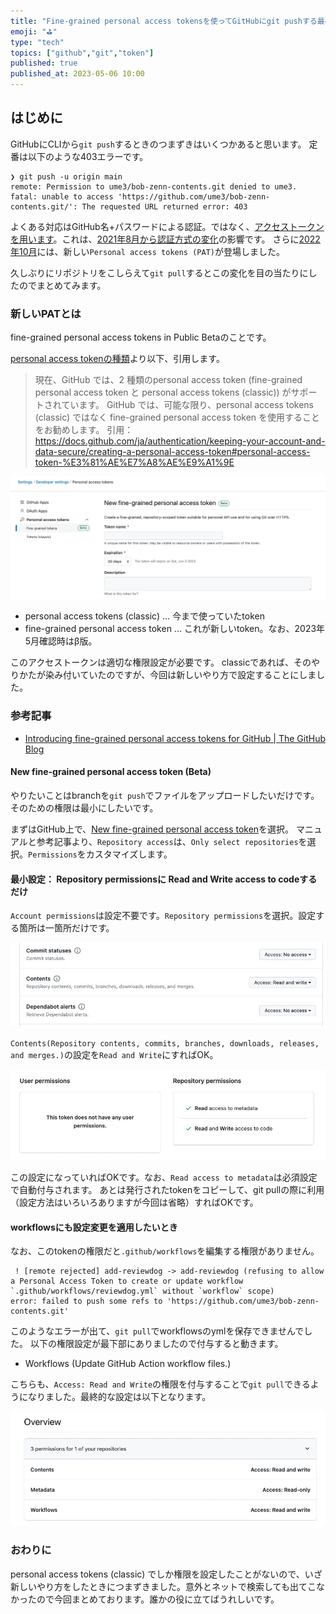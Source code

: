 ```yaml
---
title: "Fine-grained personal access tokensを使ってGitHubにgit pushする最小設定"
emoji: "⛳"
type: "tech"
topics: ["github","git","token"]
published: true
published_at: 2023-05-06 10:00
---
```


## はじめに
GitHubにCLIから`git push`するときのつまずきはいくつかあると思います。
定番は以下のような403エラーです。

```
❯ git push -u origin main
remote: Permission to ume3/bob-zenn-contents.git denied to ume3.
fatal: unable to access 'https://github.com/ume3/bob-zenn-contents.git/': The requested URL returned error: 403
```

よくある対応はGitHub名+パスワードによる認証。ではなく、[アクセストークンを用います](https://docs.github.com/ja/authentication/keeping-your-account-and-data-secure/creating-a-personal-access-token#creating-a-fine-grained-personal-access-token)。これは、[2021年8月から認証方式の変化](https://github.blog/2020-12-15-token-authentication-requirements-for-git-operations/)の影響です。
さらに[2022年10月](https://github.blog/2022-10-18-introducing-fine-grained-personal-access-tokens-for-github/)には、新しい`Personal access tokens (PAT)`が登場しました。

久しぶりにリポジトリをこしらえて`git pull`するとこの変化を目の当たりにしたのでまとめてみます。

### 新しいPATとは
fine-grained personal access tokens in Public Betaのことです。

[personal access tokenの種類](https://docs.github.com/ja/authentication/keeping-your-account-and-data-secure/creating-a-personal-access-token#personal-access-token-%E3%81%AE%E7%A8%AE%E9%A1%9E)より以下、引用します。

> 現在、GitHub では、2 種類のpersonal access token (fine-grained personal access token と personal access tokens (classic)) がサポートされています。 GitHub では、可能な限り、personal access tokens (classic) ではなく fine-grained personal access token を使用することをお勧めします。
> 引用：https://docs.github.com/ja/authentication/keeping-your-account-and-data-secure/creating-a-personal-access-token#personal-access-token-%E3%81%AE%E7%A8%AE%E9%A1%9E

![](/images/articles/pats_new_main.jpg)

- personal access tokens (classic)  ... 今まで使っていたtoken
- fine-grained personal access token ... これが新しいtoken。なお、2023年5月確認時はβ版。

このアクセストークンは適切な権限設定が必要です。
classicであれば、そのやりかたが染み付いていたのですが、今回は新しいやり方で設定することにしました。

### 参考記事
- [Introducing fine\-grained personal access tokens for GitHub \| The GitHub Blog](https://github.blog/2022-10-18-introducing-fine-grained-personal-access-tokens-for-github/)

#### New fine-grained personal access token (Beta)
やりたいことはbranchを`git push`でファイルをアップロードしたいだけです。そのための権限は最小にしたいです。

まずはGitHub上で、[New fine-grained personal access token](https://github.com/settings/personal-access-tokens/new)を選択。
マニュアルと参考記事より、`Repository access`は、`Only select repositories`を選択。`Permissions`をカスタマイズします。

#### 最小設定： Repository permissionsに Read and Write access to codeするだけ
`Account permissions`は設定不要です。`Repository permissions`を選択。設定する箇所は一箇所だけです。

![](/images/articles/contens_only.jpg)

`Contents(Repository contents, commits, branches, downloads, releases, and merges.)`の設定を`Read and Write`にすればOK。

![](/images/articles/repo_permissions_simple.jpg)

この設定になっていればOKです。なお、`Read access to metadata`は必須設定で自動付与されます。
あとは発行されたtokenをコピーして、git pullの際に利用（設定方法はいろいろありますが今回は省略）すればOKです。

#### workflowsにも設定変更を適用したいとき
なお、このtokenの権限だと`.github/workflows`を編集する権限がありません。

```
 ! [remote rejected] add-reviewdog -> add-reviewdog (refusing to allow a Personal Access Token to create or update workflow `.github/workflows/reviewdog.yml` without `workflow` scope)
error: failed to push some refs to 'https://github.com/ume3/bob-zenn-contents.git'
```

このようなエラーが出て、`git pull`でworkflowsのymlを保存できませんでした。
以下の権限設定が最下部にありましたので付与すると動きます。

- Workflows (Update GitHub Action workflow files.)

こちらも、`Access: Read and Write`の権限を付与することで`git pull`できるようになりました。最終的な設定は以下となります。

![](/images/articles/overview_last.jpg)

### おわりに
personal access tokens (classic) でしか権限を設定したことがないので、いざ新しいやり方をしたときにつまずきました。意外とネットで検索しても出てこなかったので今回まとめております。誰かの役に立てばうれしいです。


